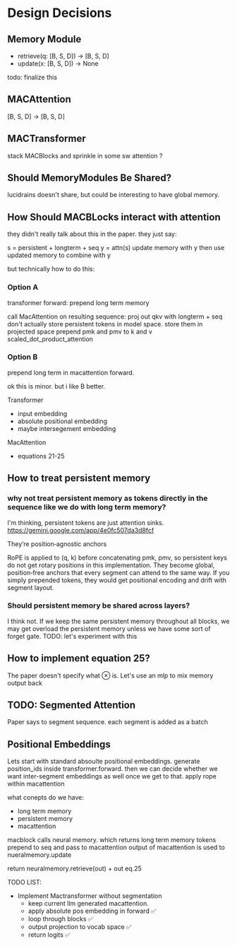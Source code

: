 # Design Decisions

## Memory Module 
- retrieve(q: [B, S, D]) -> [B, S, D]
- update(x: [B, S, D]) -> None

todo: finalize this

## MACAttention 
[B, S, D] -> [B, S, D]


## MACTransformer

stack MACBlocks and sprinkle in some sw attention ?

## Should MemoryModules Be Shared? 

lucidrains doesn't share, but could be interesting to have global memory. 

## How Should MACBLocks interact with attention 

they didn't really talk about this in the paper. they just say: 

s = persistent + longterm + seq
y = attn(s)
update memory with y 
then use updated memory to combine with y 


but technically how to do this: 

### Option A
transformer forward:
    prepend long term memory 

call MacAttention on resulting sequence: 
    proj out qkv with longterm + seq
    don't actually store persistent tokens in model space. store them in projected space
    prepend pmk and pmv to k and v
    scaled_dot_product_attention 

### Option B 
prepend long term in macattention forward. 

ok this is minor. but i like B better. 

Transformer 
- input embedding
- absolute positional embedding 
- maybe intersegement embedding

MacAttention 
- equations 21-25




## How to treat persistent memory 

### why not treat persistent memory as tokens directly in the sequence like we do with long term memory? 
I'm thinking, persistent tokens are just attention sinks. https://gemini.google.com/app/4e0fc507da3d8fcf

They’re position‑agnostic anchors

RoPE is applied to (q, k) before concatenating pmk, pmv, so persistent keys do not get rotary positions in this implementation. They become global, position‑free anchors that every segment can attend to the same way. If you simply prepended tokens, they would get positional encoding and drift with segment layout.

### Should persistent memory be shared across layers? 
I think not. If we keep the same persistent memory throughout all blocks, we may get overload the persistent memory unless we have some sort of forget gate. 
TODO: let's experiment with this

## How to implement equation 25? 
The paper doesn't specify what ⊗ is. Let's use an mlp to mix memory output back 


## TODO: Segmented Attention
Paper says to segment sequence. each segment is added as a batch 



## Positional Embeddings
Lets start with standard absoulte positional embeddings. generate position_ids inside transformer.forward. then we can decide whether we want inter-segment embeddings as well once we get to that. apply rope within macattention



what conepts do we have: 
- long term memory 
- persistent memory 
- macattention 

macblock calls neural memory. which returns long term memory tokens
prepend to seq and pass to macattention 
output of macattention is used to nueralmemory.update

return neuralmemory.retrieve(out) + out  eq.25



TODO LIST: 

- Implement Mactransformer without segmentation
    -   keep current llm generated macattention.
    -   apply absolute pos embedding in forward ✅
    -   loop through blocks ✅
    -   output projection to vocab space ✅
    -   return logits ✅